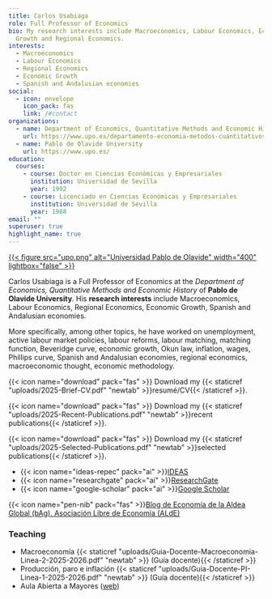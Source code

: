 ```yaml
---
title: Carlos Usabiaga
role: Full Professor of Economics
bio: My research interests include Macroeconomics, Labour Economics, Economic
  Growth and Regional Economics.
interests:
  - Macroeconomics
  - Labour Economics
  - Regional Economics
  - Economic Growth
  - Spanish and Andalusian economies
social:
  - icon: envelope
    icon_pack: fas
    link: /#contact
organizations:
  - name: Department of Economics, Quantitative Methods and Economic History
    url: https://www.upo.es/departamento-economia-metodos-cuantitativos-e-historia-economica/es/
  - name: Pablo de Olavide University
    url: https://www.upo.es/
education:
  courses:
    - course: Doctor en Ciencias Económicas y Empresariales
      institution: Universidad de Sevilla
      year: 1992
    - course: Licenciado en Ciencias Económicas y Empresariales
      institution: Universidad de Sevilla
      year: 1988
email: ""
superuser: true
highlight_name: true
---
```

[{{< figure src="upo.png" alt="Universidad Pablo de Olavide" width="400" lightbox="false" >}}](https://www.upo.es)

Carlos Usabiaga is a Full Professor of Economics at the *Department of Economics, Quantitative Methods and Economic History* of **Pablo de Olavide University**. His **research interests** include Macroeconomics, Labour Economics, Regional Economics, Economic Growth, Spanish and Andalusian economies.

More specifically, among other topics, he have worked on unemployment, active labour market policies, labour reforms, labour matching, matching function, Beveridge curve, economic growth, Okun law, inflation, wages, Phillips curve, Spanish and Andalusian economies, regional economics, macroeconomic thought, economic methodology.

{{< icon name="download" pack="fas" >}} Download my {{< staticref "uploads/2025-Brief-CV.pdf" "newtab" >}}resumé/CV{{< /staticref >}}.

{{< icon name="download" pack="fas" >}} Download my {{< staticref "uploads/2025-Recent-Publications.pdf" "newtab" >}}recent publications{{< /staticref >}}.

{{< icon name="download" pack="fas" >}} Download my {{< staticref "uploads/2025-Selected-Publications.pdf" "newtab" >}}selected publications{{< /staticref >}}.

* {{< icon name="ideas-repec" pack="ai" >}}[IDEAS](https://ideas.repec.org/e/pus10.html)
* {{< icon name="researchgate" pack="ai" >}}[ResearchGate](https://www.researchgate.net/profile/Carlos-Usabiaga)
* {{< icon name="google-scholar" pack="ai" >}}[Google Scholar](https://scholar.google.es/citations?user=YS5XdK0AAAAJ&hl=es)

{{< icon name="pen-nib" pack="fas" >}}[Blog de Economía de la Aldea Global (bAg). Asociación Libre de Economía (ALdE)](http://alde.es/blog/)
</div></div>
<div class="row">
<div class="col-12">
<div class="col-md-12">
<h3>Teaching</h3>
<ul class="ul-interests">
<li> Macroeconomía  {{< staticref "uploads/Guia-Docente-Macroeconomia-Linea-2-2025-2026.pdf" "newtab" >}} (Guía docente){{< /staticref >}}</li>
<li> Producción, paro e inflación {{< staticref "uploads/Guia-Docente-PI-Linea-1-2025-2026.pdf" "newtab" >}} (Guía docente){{< /staticref >}}</li>
<li> Aula Abierta a Mayores (<a href="http://upo.es/aula-mayores" target="_blank">web</a>)</li>
</ul>
</div>
</div>
